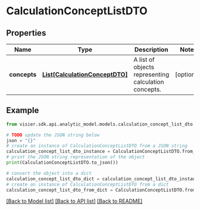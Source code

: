 # CalculationConceptListDTO


## Properties

Name | Type | Description | Notes
------------ | ------------- | ------------- | -------------
**concepts** | [**List[CalculationConceptDTO]**](CalculationConceptDTO.md) | A list of objects representing calculation concepts. | [optional] 

## Example

```python
from visier.sdk.api.analytic_model.models.calculation_concept_list_dto import CalculationConceptListDTO

# TODO update the JSON string below
json = "{}"
# create an instance of CalculationConceptListDTO from a JSON string
calculation_concept_list_dto_instance = CalculationConceptListDTO.from_json(json)
# print the JSON string representation of the object
print(CalculationConceptListDTO.to_json())

# convert the object into a dict
calculation_concept_list_dto_dict = calculation_concept_list_dto_instance.to_dict()
# create an instance of CalculationConceptListDTO from a dict
calculation_concept_list_dto_from_dict = CalculationConceptListDTO.from_dict(calculation_concept_list_dto_dict)
```
[[Back to Model list]](../README.md#documentation-for-models) [[Back to API list]](../README.md#documentation-for-api-endpoints) [[Back to README]](../README.md)


